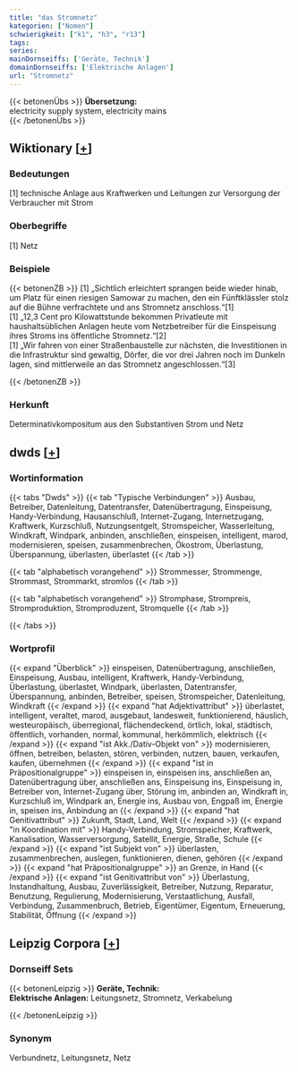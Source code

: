 ```yaml
---
title: "das Stromnetz"
kategorien: ["Nomen"]
schwierigkeit: ["k1", "h3", "r13"]
tags:
series:
mainDornseiffs: ['Geräte, Technik']
domainDornseiffs: ['Elektrische Anlagen']
url: "Stromnetz"
---
```


{{< betonenÜbs >}}
**Übersetzung:**  
electricity  supply system, electricity mains  
{{< /betonenÜbs >}}

## Wiktionary [[+](https://de.wiktionary.org/wiki/Stromnetz)]

### Bedeutungen
[1] technische Anlage aus Kraftwerken und Leitungen zur Versorgung der Verbraucher mit Strom  

### Oberbegriffe
[1] Netz  

### Beispiele
{{< betonenZB >}}
[1] „Sichtlich erleichtert sprangen beide wieder hinab, um Platz für einen riesigen Samowar zu machen, den ein Fünftklässler stolz auf die Bühne verfrachtete und ans Stromnetz anschloss.“[1]  
[1] „12,3 Cent pro Kilowattstunde bekommen Privatleute mit haushaltsüblichen Anlagen heute vom Netzbetreiber für die Einspeisung ihres Stroms ins öffentliche Stromnetz.“[2]  
[1] „Wir fahren von einer Straßenbaustelle zur nächsten, die Investitionen in die Infrastruktur sind gewaltig, Dörfer, die vor drei Jahren noch im Dunkeln lagen, sind mittlerweile an das Stromnetz angeschlossen.“[3]  

{{< /betonenZB >}}
### Herkunft
Determinativkompositum aus den Substantiven Strom und Netz  



## dwds [[+](https://www.dwds.de/wb/Stromnetz)]

### Wortinformation
{{< tabs "Dwds" >}}
{{< tab "Typische Verbindungen" >}}
Ausbau, Betreiber, Datenleitung, Datentransfer, Datenübertragung, Einspeisung, Handy-Verbindung, Hausanschluß, Internet-Zugang, Internetzugang, Kraftwerk, Kurzschluß, Nutzungsentgelt, Stromspeicher, Wasserleitung, Windkraft, Windpark, anbinden, anschließen, einspeisen, intelligent, marod, modernisieren, speisen, zusammenbrechen, Ökostrom, Überlastung, Überspannung, überlasten, überlastet
{{< /tab >}}

{{< tab "alphabetisch vorangehend" >}}
Strommesser, Strommenge, Strommast, Strommarkt, stromlos
{{< /tab >}}

{{< tab "alphabetisch vorangehend" >}}
Stromphase, Strompreis, Stromproduktion, Stromproduzent, Stromquelle
{{< /tab >}}

{{< /tabs >}}

### Wortprofil
{{< expand "Überblick" >}} einspeisen, Datenübertragung, anschließen, Einspeisung, Ausbau, intelligent, Kraftwerk, Handy-Verbindung, Überlastung, überlastet, Windpark, überlasten, Datentransfer, Überspannung, anbinden, Betreiber, speisen, Stromspeicher, Datenleitung, Windkraft {{< /expand >}}
{{< expand "hat Adjektivattribut" >}} überlastet, intelligent, veraltet, marod, ausgebaut, landesweit, funktionierend, häuslich, westeuropäisch, überregional, flächendeckend, örtlich, lokal, städtisch, öffentlich, vorhanden, normal, kommunal, herkömmlich, elektrisch {{< /expand >}}
{{< expand "ist Akk./Dativ-Objekt von" >}} modernisieren, öffnen, betreiben, belasten, stören, verbinden, nutzen, bauen, verkaufen, kaufen, übernehmen {{< /expand >}}
{{< expand "ist in Präpositionalgruppe" >}} einspeisen in, einspeisen ins, anschließen an, Datenübertragung über, anschließen ans, Einspeisung ins, Einspeisung in, Betreiber von, Internet-Zugang über, Störung im, anbinden an, Windkraft in, Kurzschluß im, Windpark an, Energie ins, Ausbau von, Engpaß im, Energie in, speisen ins, Anbindung an {{< /expand >}}
{{< expand "hat Genitivattribut" >}} Zukunft, Stadt, Land, Welt {{< /expand >}}
{{< expand "in Koordination mit" >}} Handy-Verbindung, Stromspeicher, Kraftwerk, Kanalisation, Wasserversorgung, Satellit, Energie, Straße, Schule {{< /expand >}}
{{< expand "ist Subjekt von" >}} überlasten, zusammenbrechen, auslegen, funktionieren, dienen, gehören {{< /expand >}}
{{< expand "hat Präpositionalgruppe" >}} an Grenze, in Hand {{< /expand >}}
{{< expand "ist Genitivattribut von" >}} Überlastung, Instandhaltung, Ausbau, Zuverlässigkeit, Betreiber, Nutzung, Reparatur, Benutzung, Regulierung, Modernisierung, Verstaatlichung, Ausfall, Verbindung, Zusammenbruch, Betrieb, Eigentümer, Eigentum, Erneuerung, Stabilität, Öffnung {{< /expand >}}

## Leipzig Corpora [[+](https://corpora.uni-leipzig.de/en/res?word=Stromnetz&corpusId=deu_newscrawl-public_2018)]

### Dornseiff Sets
{{< betonenLeipzig >}}
**Geräte, Technik:**  
**Elektrische Anlagen:** Leitungsnetz, Stromnetz, Verkabelung  

{{< /betonenLeipzig >}}

### Synonym
Verbundnetz, Leitungsnetz, Netz

